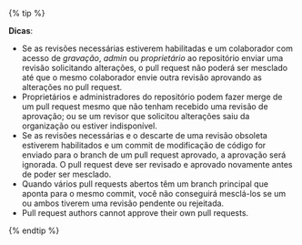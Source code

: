 {% tip %}

**Dicas**:
- Se as revisões necessárias estiverem habilitadas e um colaborador com acesso de _gravação_, _admin_ ou _proprietário_ ao repositório enviar uma revisão solicitando alterações, o pull request não poderá ser mesclado até que o mesmo colaborador envie outra revisão aprovando as alterações no pull request.
- Proprietários e administradores do repositório podem fazer merge de um pull request mesmo que não tenham recebido uma revisão de aprovação; ou se um revisor que solicitou alterações saiu da organização ou estiver indisponível.
- Se as revisões necessárias e o descarte de uma revisão obsoleta estiverem habilitados e um commit de modificação de código for enviado para o branch de um pull request aprovado, a aprovação será ignorada. O pull request deve ser revisado e aprovado novamente antes de poder ser mesclado.
- Quando vários pull requests abertos têm um branch principal que aponta para o mesmo commit, você não conseguirá mesclá-los se um ou ambos tiverem uma revisão pendente ou rejeitada.
- Pull request authors cannot approve their own pull requests.

{% endtip %}
